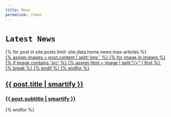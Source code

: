 ```yaml
---
title: News
permalink: /news
---
```

# `Latest News`


<div class="post-container">
        {% for post in site.posts limit: site.data.home.news.max-articles %}
        <a href="{{ post.url }}">
            <article>
                <div class="img-wrapper">
                    {% assign images = post.content | split:'img ' %} 
                    {% for image in images %}
                        {% if image contains 'src' %}
                            {% assign html = image | split:"/>" | first %}
                            <img loading="lazy" {{ html }} />
                            {% break %}
                        {% endif %}
                    {% endfor %}
                </div>
                <div class="content-wrapper">
                    <h2>
                        {{ post.title | smartify }}
                    </h2>
                    <h3>
                        {{ post.subtitle | smartify }}
                    </h3>
                </div>
            </article>
        </a>
        {% endfor %}
    </div>
